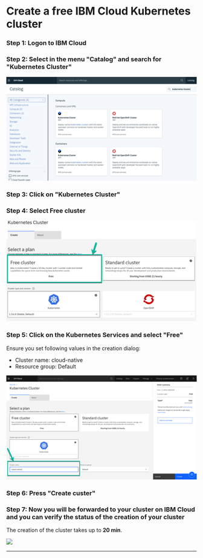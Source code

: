 # Create a free IBM Cloud Kubernetes cluster

### Step 1: Logon to IBM Cloud

### Step 2: Select in the menu "Catalog" and search for "Kubernetes Cluster"

![](../../images/ibmcloud-catalog.png)

### Step 3: Click on "Kubernetes Cluster"

### Step 4: Select Free cluster

![](../../images/ibmcloud-create-kubernetes-1.png)

### Step 5: Click on the Kubernetes Services and select "Free"

Ensure you set following values in the creation dialog:

* Cluster name:     cloud-native
* Resource group:   Default

![create Kubernetes service](../../images/ibmcloud-create-kubernetes-2.png)

### Step 6: Press "Create custer"

### Step 7: Now you will be forwarded to your cluster on IBM Cloud and you can verify the status of the creation of your cluster

The creation of the cluster takes up to **20 min**.

![](../../images/ibmcloud-create-kubernetes-3.png)

---
